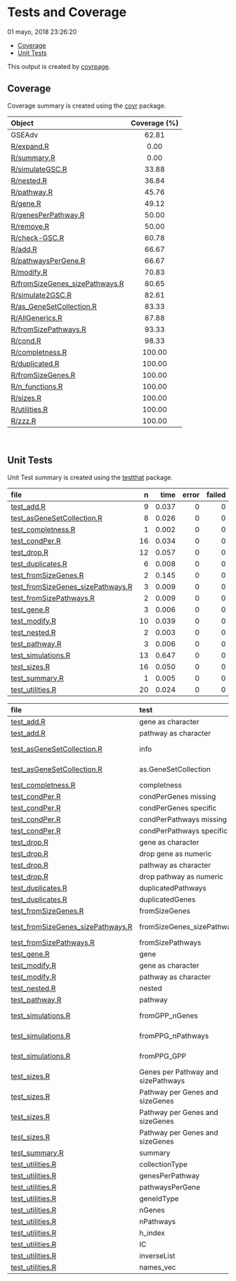 Tests and Coverage
================
01 mayo, 2018 23:26:20

-   [Coverage](#coverage)
-   [Unit Tests](#unit-tests)

This output is created by [covrpage](https://github.com/yonicd/covrpage).

Coverage
--------

Coverage summary is created using the [covr](https://github.com/r-lib/covr) package.

| Object                                                               | Coverage (%) |
|:---------------------------------------------------------------------|:------------:|
| GSEAdv                                                               |     62.81    |
| [R/expand.R](../R/expand.R)                                          |     0.00     |
| [R/summary.R](../R/summary.R)                                        |     0.00     |
| [R/simulateGSC.R](../R/simulateGSC.R)                                |     33.88    |
| [R/nested.R](../R/nested.R)                                          |     36.84    |
| [R/pathway.R](../R/pathway.R)                                        |     45.76    |
| [R/gene.R](../R/gene.R)                                              |     49.12    |
| [R/genesPerPathway.R](../R/genesPerPathway.R)                        |     50.00    |
| [R/remove.R](../R/remove.R)                                          |     50.00    |
| [R/check-GSC.R](../R/check-GSC.R)                                    |     60.78    |
| [R/add.R](../R/add.R)                                                |     66.67    |
| [R/pathwaysPerGene.R](../R/pathwaysPerGene.R)                        |     66.67    |
| [R/modify.R](../R/modify.R)                                          |     70.83    |
| [R/fromSizeGenes\_sizePathways.R](../R/fromSizeGenes_sizePathways.R) |     80.65    |
| [R/simulate2GSC.R](../R/simulate2GSC.R)                              |     82.61    |
| [R/as\_GeneSetCollection.R](../R/as_GeneSetCollection.R)             |     83.33    |
| [R/AllGenerics.R](../R/AllGenerics.R)                                |     87.88    |
| [R/fromSizePathways.R](../R/fromSizePathways.R)                      |     93.33    |
| [R/cond.R](../R/cond.R)                                              |     98.33    |
| [R/completness.R](../R/completness.R)                                |    100.00    |
| [R/duplicated.R](../R/duplicated.R)                                  |    100.00    |
| [R/fromSizeGenes.R](../R/fromSizeGenes.R)                            |    100.00    |
| [R/n\_functions.R](../R/n_functions.R)                               |    100.00    |
| [R/sizes.R](../R/sizes.R)                                            |    100.00    |
| [R/utilities.R](../R/utilities.R)                                    |    100.00    |
| [R/zzz.R](../R/zzz.R)                                                |    100.00    |

<br>

Unit Tests
----------

Unit Test summary is created using the [testthat](https://github.com/r-lib/testthat) package.

| file                                                                              |    n|   time|  error|  failed|  skipped|  warning|
|:----------------------------------------------------------------------------------|----:|------:|------:|-------:|--------:|--------:|
| [test\_add.R](testthat/test_add.R)                                                |    9|  0.037|      0|       0|        0|        0|
| [test\_asGeneSetCollection.R](testthat/test_asGeneSetCollection.R)                |    8|  0.026|      0|       0|        0|        0|
| [test\_completness.R](testthat/test_completness.R)                                |    1|  0.002|      0|       0|        0|        0|
| [test\_condPer.R](testthat/test_condPer.R)                                        |   16|  0.034|      0|       0|        0|        0|
| [test\_drop.R](testthat/test_drop.R)                                              |   12|  0.057|      0|       0|        0|        0|
| [test\_duplicates.R](testthat/test_duplicates.R)                                  |    6|  0.008|      0|       0|        0|        0|
| [test\_fromSizeGenes.R](testthat/test_fromSizeGenes.R)                            |    2|  0.145|      0|       0|        0|        0|
| [test\_fromSizeGenes\_sizePathways.R](testthat/test_fromSizeGenes_sizePathways.R) |    3|  0.009|      0|       0|        0|        0|
| [test\_fromSizePathways.R](testthat/test_fromSizePathways.R)                      |    2|  0.009|      0|       0|        0|        0|
| [test\_gene.R](testthat/test_gene.R)                                              |    3|  0.006|      0|       0|        0|        0|
| [test\_modify.R](testthat/test_modify.R)                                          |   10|  0.039|      0|       0|        0|        0|
| [test\_nested.R](testthat/test_nested.R)                                          |    2|  0.003|      0|       0|        0|        0|
| [test\_pathway.R](testthat/test_pathway.R)                                        |    3|  0.006|      0|       0|        0|        0|
| [test\_simulations.R](testthat/test_simulations.R)                                |   13|  0.647|      0|       0|        0|        0|
| [test\_sizes.R](testthat/test_sizes.R)                                            |   16|  0.050|      0|       0|        0|        0|
| [test\_summary.R](testthat/test_summary.R)                                        |    1|  0.005|      0|       0|        0|        0|
| [test\_utilities.R](testthat/test_utilities.R)                                    |   20|  0.024|      0|       0|        0|        0|

| file                                                                              | test                               | context                                          | status |    n|   time|
|:----------------------------------------------------------------------------------|:-----------------------------------|:-------------------------------------------------|:-------|----:|------:|
| [test\_add.R](testthat/test_add.R)                                                | gene as character                  | Testing add method                               | PASS   |    4|  0.014|
| [test\_add.R](testthat/test_add.R)                                                | pathway as character               | Testing add method                               | PASS   |    5|  0.023|
| [test\_asGeneSetCollection.R](testthat/test_asGeneSetCollection.R)                | info                               | Testing list to GeneSetCollection method         | PASS   |    5|  0.018|
| [test\_asGeneSetCollection.R](testthat/test_asGeneSetCollection.R)                | as.GeneSetCollection               | Testing list to GeneSetCollection method         | PASS   |    3|  0.008|
| [test\_completness.R](testthat/test_completness.R)                                | completness                        | Testing utilities method                         | PASS   |    1|  0.002|
| [test\_condPer.R](testthat/test_condPer.R)                                        | condPerGenes missing               | Testing cond\* method                            | PASS   |    4|  0.006|
| [test\_condPer.R](testthat/test_condPer.R)                                        | condPerGenes specific              | Testing cond\* method                            | PASS   |    4|  0.016|
| [test\_condPer.R](testthat/test_condPer.R)                                        | condPerPathways missing            | Testing cond\* method                            | PASS   |    4|  0.006|
| [test\_condPer.R](testthat/test_condPer.R)                                        | condPerPathways specific           | Testing cond\* method                            | PASS   |    4|  0.006|
| [test\_drop.R](testthat/test_drop.R)                                              | gene as character                  | Testing drop method                              | PASS   |    6|  0.019|
| [test\_drop.R](testthat/test_drop.R)                                              | drop gene as numeric               | Testing drop method                              | PASS   |    3|  0.029|
| [test\_drop.R](testthat/test_drop.R)                                              | pathway as character               | Testing drop method                              | PASS   |    2|  0.006|
| [test\_drop.R](testthat/test_drop.R)                                              | drop pathway as numeric            | Testing drop method                              | PASS   |    1|  0.003|
| [test\_duplicates.R](testthat/test_duplicates.R)                                  | duplicatedPathways                 | Testing duplications                             | PASS   |    3|  0.004|
| [test\_duplicates.R](testthat/test_duplicates.R)                                  | duplicatedGenes                    | Testing duplications                             | PASS   |    3|  0.004|
| [test\_fromSizeGenes.R](testthat/test_fromSizeGenes.R)                            | fromSizeGenes                      | Testing drop method                              | PASS   |    2|  0.145|
| [test\_fromSizeGenes\_sizePathways.R](testthat/test_fromSizeGenes_sizePathways.R) | fromSizeGenes\_sizePathways        | Testing fromSizeGenes\_sizePathways              | PASS   |    3|  0.009|
| [test\_fromSizePathways.R](testthat/test_fromSizePathways.R)                      | fromSizePathways                   | Testing drop method                              | PASS   |    2|  0.009|
| [test\_gene.R](testthat/test_gene.R)                                              | gene                               | Testing gene method                              | PASS   |    3|  0.006|
| [test\_modify.R](testthat/test_modify.R)                                          | gene as character                  | Testing modify method                            | PASS   |    6|  0.017|
| [test\_modify.R](testthat/test_modify.R)                                          | pathway as character               | Testing modify method                            | PASS   |    4|  0.022|
| [test\_nested.R](testthat/test_nested.R)                                          | nested                             | Testing nested method                            | PASS   |    2|  0.003|
| [test\_pathway.R](testthat/test_pathway.R)                                        | pathway                            | Testing pathway method                           | PASS   |    3|  0.006|
| [test\_simulations.R](testthat/test_simulations.R)                                | fromGPP\_nGenes                    | Testing simulations to create GeneSetCollections | PASS   |    4|  0.051|
| [test\_simulations.R](testthat/test_simulations.R)                                | fromPPG\_nPathways                 | Testing simulations to create GeneSetCollections | PASS   |    5|  0.062|
| [test\_simulations.R](testthat/test_simulations.R)                                | fromPPG\_GPP                       | Testing simulations to create GeneSetCollections | PASS   |    4|  0.534|
| [test\_sizes.R](testthat/test_sizes.R)                                            | Genes per Pathway and sizePathways | Testing sizePathways and sizeGenes               | PASS   |    3|  0.006|
| [test\_sizes.R](testthat/test_sizes.R)                                            | Pathway per Genes and sizeGenes    | Testing sizePathways and sizeGenes               | PASS   |    5|  0.017|
| [test\_sizes.R](testthat/test_sizes.R)                                            | Pathway per Genes and sizeGenes    | Testing sizePathways and sizeGenes               | PASS   |    3|  0.005|
| [test\_sizes.R](testthat/test_sizes.R)                                            | Pathway per Genes and sizeGenes    | Testing sizePathways and sizeGenes               | PASS   |    5|  0.022|
| [test\_summary.R](testthat/test_summary.R)                                        | summary                            | Testing summary method                           | PASS   |    1|  0.005|
| [test\_utilities.R](testthat/test_utilities.R)                                    | collectionType                     | Testing utilities method                         | PASS   |    2|  0.002|
| [test\_utilities.R](testthat/test_utilities.R)                                    | genesPerPathway                    | Testing utilities method                         | PASS   |    2|  0.002|
| [test\_utilities.R](testthat/test_utilities.R)                                    | pathwaysPerGene                    | Testing utilities method                         | PASS   |    2|  0.003|
| [test\_utilities.R](testthat/test_utilities.R)                                    | geneIdType                         | Testing utilities method                         | PASS   |    2|  0.002|
| [test\_utilities.R](testthat/test_utilities.R)                                    | nGenes                             | Testing utilities method                         | PASS   |    1|  0.001|
| [test\_utilities.R](testthat/test_utilities.R)                                    | nPathways                          | Testing utilities method                         | PASS   |    1|  0.001|
| [test\_utilities.R](testthat/test_utilities.R)                                    | h\_index                           | Testing utilities method                         | PASS   |    4|  0.006|
| [test\_utilities.R](testthat/test_utilities.R)                                    | IC                                 | Testing utilities method                         | PASS   |    4|  0.005|
| [test\_utilities.R](testthat/test_utilities.R)                                    | inverseList                        | Testing utilities method                         | PASS   |    1|  0.001|
| [test\_utilities.R](testthat/test_utilities.R)                                    | names\_vec                         | Testing utilities method                         | PASS   |    1|  0.001|
